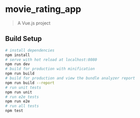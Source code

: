 # movie_rating_app
> A Vue.js project
## Build Setup
``` bash
# install dependencies
npm install
# serve with hot reload at localhost:8080
npm run dev
# build for production with minification
npm run build
# build for production and view the bundle analyzer report
npm run build --report
# run unit tests
npm run unit
# run e2e tests
npm run e2e
# run all tests
npm test
